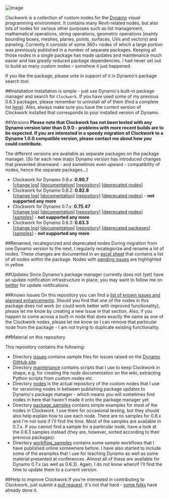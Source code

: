 ﻿![Image](clockwork-logo.png)

Clockwork is a collection of custom nodes for the [Dynamo](http://www.dynamobim.org) visual programming environment. It contains many Revit-related nodes, but also lots of nodes for various other purposes such as list management, mathematical operations, string operations, geometric operations (mainly bounding boxes, meshes, planes, points, surfaces, UVs and vectors) and paneling. Currently it consists of some 360+ nodes of which a large portion was previously published in a number of separate packages. Keeping all those nodes in a single package has made updates and maintenance much easier and has greatly reduced package dependencies. I had never set out to build so many custom nodes – somehow it just happened.

If you like the package, please vote in support of it in Dynamo's package search tool. 

##Installation
Installation is simple - just use Dynamo's built-in package manager and search for ```Clockwork```. If you have used some of my previous 0.6.3 packages, please remember to uninstall *all* of them (find a complete list [here](https://github.com/CAAD-RWTH/ClockworkForDynamo/wiki/Deprecated-Nodes-&-Packages#pre-clockwork-packages)). Also, always make sure you have the correct version of Clockwork installed that corresponds to your installed version of Dynamo.

##Versions
**Please note that Clockwork has not been tested with any Dynamo version later than 0.9.0 - problems with more recent builds are to be expected. If you are interested in a speedy migration of Clockwork to a Dynamo 1.0.0 compatible version, please contact me about how *you* could contribute.**

The different versions are available as separate packages on the package manager. (So far each new major Dynamo version has introduced changes that prevented downward - and sometimes even upward - compatibility of nodes, hence the separate packages...)
- Clockwork for Dynamo 0.9.x: **0.90.7**<br>[[change log](https://github.com/CAAD-RWTH/ClockworkForDynamo/wiki/Version-History#clockwork-for-dynamo-09x)] [[documentation](https://github.com/CAAD-RWTH/ClockworkForDynamo/wiki/0.9.x-Node-Documentation)] [[repository](https://github.com/CAAD-RWTH/ClockworkForDynamo/tree/master/nodes/0.9.x)] [[deprecated nodes](https://github.com/CAAD-RWTH/ClockworkForDynamo/wiki/Deprecated-Nodes-&-Packages#clockwork-for-dynamo-09x)]
- Clockwork for Dynamo 0.8.2: **0.82.8**<br>[[change log](https://github.com/CAAD-RWTH/ClockworkForDynamo/wiki/Version-History#clockwork-for-dynamo-082)] [[documentation](https://github.com/CAAD-RWTH/ClockworkForDynamo/wiki/0.8.x-Node-Documentation)] [[repository](https://github.com/CAAD-RWTH/ClockworkForDynamo/tree/master/nodes/0.8.x)] [[deprecated nodes](https://github.com/CAAD-RWTH/ClockworkForDynamo/wiki/Deprecated-Nodes-&-Packages#clockwork-for-dynamo-082)] - **not supported any more**
- Clockwork for Dynamo 0.7.x: **0.75.47**<br>[[change log](https://github.com/CAAD-RWTH/ClockworkForDynamo/wiki/Version-History#clockwork-for-dynamo-07x)] [[documentation](https://github.com/CAAD-RWTH/ClockworkForDynamo/wiki/0.7.x-Node-Documentation)] [[repository](https://github.com/CAAD-RWTH/ClockworkForDynamo/tree/master/nodes/0.7.x)] [[deprecated nodes](https://github.com/CAAD-RWTH/ClockworkForDynamo/wiki/Deprecated-Nodes-&-Packages#clockwork-for-dynamo-07x)] [[samples](https://github.com/CAAD-RWTH/ClockworkForDynamo/tree/master/package_samples/0.7.x)] - **not supported any more**
- Clockwork for Dynamo 0.6.3: **0.63.3**<br>[[change log](https://github.com/CAAD-RWTH/ClockworkForDynamo/wiki/Version-History#clockwork-for-dynamo-063)] [[documentation](https://github.com/CAAD-RWTH/ClockworkForDynamo/wiki/0.6.3-Node-Documentation)] [[repository](https://github.com/CAAD-RWTH/ClockworkForDynamo/tree/master/nodes/0.6.3)] [[deprecated packages](https://github.com/CAAD-RWTH/ClockworkForDynamo/wiki/Deprecated-Nodes-&-Packages#pre-clockwork-packages)] [[samples](https://github.com/CAAD-RWTH/ClockworkForDynamo/tree/master/package_samples/0.6.3)] - **not supported any more**

##Renamed, recategorized and deprecated nodes
During migration from one Dynamo version to the next, I regularly recategorize and rename a lot of nodes. These changes are documented in an [excel sheet](https://github.com/CAAD-RWTH/ClockworkForDynamo/raw/master/NodeList.xls) that contains a list of all nodes within the package. Nodes with [pending issues](https://github.com/CAAD-RWTH/ClockworkForDynamo/issues) are highlighted in yellow.

##Updates
Since Dynamo's package manager currently does not (yet) have an update notification infrastructure in place, you may want to follow me on [twitter](https://twitter.com/a_dieckmann) for update notifications.

##Known Issues
On this repository you can find a [list of known issues and planned enhancements](https://github.com/CAAD-RWTH/ClockworkForDynamo/issues). Should you find that one of the nodes in this package does not work (or could work better with improved functionality), please let me know by creating a new issue in that section. Also, if you happen to come across a built-in node that does exactly the same as one of the Clockwork nodes, please let me know so I can remove that particular node from the package - I am not trying to duplicate existing functionality.

##Material on this repository

This repository contains the following:
- Directory [issues](issues) contains sample files for issues raised on the [Dynamo GitHub site](https://github.com/DynamoDS/Dynamo).
- Directory [maintenance](maintenance) contains scripts that I use to keep Clockwork in shape, e.g. for creating the node documentation on the wiki, extracting Python scripts from custom nodes etc.
- Directory [nodes](nodes) is the actual repository of the custom nodes that I use for versioning nodes in between publishing package updates to Dynamo's package manager - which means you will sometimes find nodes in here that haven't made it onto the package manager yet.
- Directory [package_samples](package_samples) contains simple examples for most of the nodes in Clockwork. I use them for occasional testing, but they should also help explain how to use each node. There are no samples for 0.8.x and I'm not sure if I'll find the time. Most of the samples are available in 0.7.x. If you cannot find a sample for a particular node, have a look at the 0.6.3 samples instead (they are, however, sorted according to their previous packages).
- Directory [workflow_samples](workflow_samples) contains some sample workflows that I have published online somewhere before. I have also started to include some of the examples that I use for teaching Dynamo as well as some material presented at conferences. Almost all of these are available for Dynamo 0.7.x (as well as 0.6.3). Again, I do not know when/if I'll find the time to update them to a current version.

##Help to improve Clockwork
If you're interested in contributing to Clockwork, just submit a [pull request](https://github.com/CAAD-RWTH/ClockworkForDynamo/pulls). It's not that hard - [some folks](https://github.com/CAAD-RWTH/ClockworkForDynamo/graphs/contributors) have already done it. 
